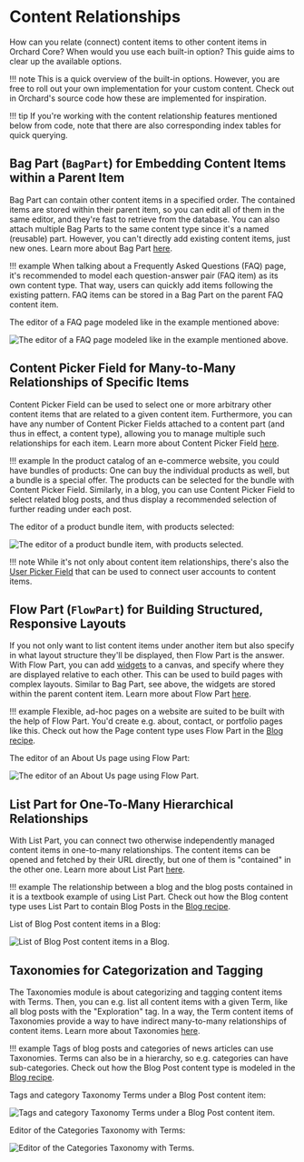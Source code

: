 # Content Relationships

How can you relate (connect) content items to other content items in Orchard Core? When would you use each built-in option? This guide aims to clear up the available options.

!!! note
    This is a quick overview of the built-in options. However, you are free to roll out your own implementation for your custom content. Check out in Orchard's source code how these are implemented for inspiration.

!!! tip
    If you're working with the content relationship features mentioned below from code, note that there are also corresponding index tables for quick querying.

## Bag Part (`BagPart`) for Embedding Content Items within a Parent Item

Bag Part can contain other content items in a specified order. The contained items are stored within their parent item, so you can edit all of them in the same editor, and they're fast to retrieve from the database. You can also attach multiple Bag Parts to the same content type since it's a named (reusable) part. However, you can't directly add existing content items, just new ones. Learn more about Bag Part [here](../../reference/modules/Flow/BagPart.md).

!!! example
    When talking about a Frequently Asked Questions (FAQ) page, it's recommended to model each question-answer pair (FAQ item) as its own content type. That way, users can quickly add items following the existing pattern. FAQ items can be stored in a Bag Part on the parent FAQ content item.

The editor of a FAQ page modeled like in the example mentioned above:

![The editor of a FAQ page modeled like in the example mentioned above.](images/faq-page-editor.jpg)

## Content Picker Field for Many-to-Many Relationships of Specific Items

Content Picker Field can be used to select one or more arbitrary other content items that are related to a given content item. Furthermore, you can have any number of Content Picker Fields attached to a content part (and thus in effect, a content type), allowing you to manage multiple such relationships for each item. Learn more about Content Picker Field [here](../../reference/modules/ContentFields/README.md#contentpickerfield).

!!! example
    In the product catalog of an e-commerce website, you could have bundles of products: One can buy the individual products as well, but a bundle is a special offer. The products can be selected for the bundle with Content Picker Field. Similarly, in a blog, you can use Content Picker Field to select related blog posts, and thus display a recommended selection of further reading under each post.


The editor of a product bundle item, with products selected:

![The editor of a product bundle item, with products selected.](images/product-bundle.jpg)

!!! note
    While it's not only about content item relationships, there's also the [User Picker Field](../../reference/modules/ContentFields/README.md#userpicker-field) that can be used to connect user accounts to content items.

## Flow Part (`FlowPart`) for Building Structured, Responsive Layouts

If you not only want to list content items under another item but also specify in what layout structure they'll be displayed, then Flow Part is the answer. With Flow Part, you can add [widgets](../../reference/modules/Widgets/README.md) to a canvas, and specify where they are displayed relative to each other. This can be used to build pages with complex layouts. Similar to Bag Part, see above, the widgets are stored within the parent content item. Learn more about Flow Part [here](../../reference/modules/Flow/README.md).

!!! example
    Flexible, ad-hoc pages on a website are suited to be built with the help of Flow Part. You'd create e.g. about, contact, or portfolio pages like this. Check out how the Page content type uses Flow Part in the [Blog recipe](../../getting-started/starter-recipes.md#theblogtheme-and-blog-recipe).

The editor of an About Us page using Flow Part:

![The editor of an About Us page using Flow Part.](images/page-editor-with-flow-part.jpg)

## List Part for One-To-Many Hierarchical Relationships

With List Part, you can connect two otherwise independently managed content items in one-to-many relationships. The content items can be opened and fetched by their URL directly, but one of them is "contained" in the other one. Learn more about List Part [here](../../reference/modules/Lists/README.md).

!!! example
    The relationship between a blog and the blog posts contained in it is a textbook example of using List Part. Check out how the Blog content type uses List Part to contain Blog Posts in the [Blog recipe](../../getting-started/starter-recipes.md#theblogtheme-and-blog-recipe).

List of Blog Post content items in a Blog:

![List of Blog Post content items in a Blog.](images/blog-posts-list.jpg)

## Taxonomies for Categorization and Tagging

The Taxonomies module is about categorizing and tagging content items with Terms. Then, you can e.g. list all content items with a given Term, like all blog posts with the "Exploration" tag. In a way, the Term content items of Taxonomies provide a way to have indirect many-to-many relationships of content items. Learn more about Taxonomies [here](../../reference/modules/Taxonomies/README.md).

!!! example
    Tags of blog posts and categories of news articles can use Taxonomies. Terms can also be in a hierarchy, so e.g. categories can have sub-categories. Check out how the Blog Post content type is modeled in the [Blog recipe](../../getting-started/starter-recipes.md#theblogtheme-and-blog-recipe).


Tags and category Taxonomy Terms under a Blog Post content item:

![Tags and category Taxonomy Terms under a Blog Post content item.](images/blog-post-tags-categories.jpg)

Editor of the Categories Taxonomy with Terms:

![Editor of the Categories Taxonomy with Terms.](images/taxonomy-editor.jpg)